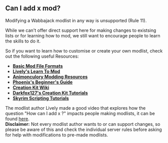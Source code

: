 ## Can I add x mod?

Modifying a Wabbajack modlist in any way is unsupported (Rule 11).

While we can't offer direct support here for making changes to existsing lists or for learning how to mod, we still want to encourage people to learn the skills to do it.

So if you want to learn how to customise or create your own modlist, check out the following useful Resources:
- [**Basic Mod File Formats**](https://en.uesp.net/wiki/Skyrim_Mod:Mod_File_Format)
- [**Lively's Learn To Mod**](https://github.com/LivelyDismay/Learn-To-Mod/wiki)
- [**Animonculory Modding Resources**](https://github.com/The-Animonculory/Modding-Resources)
- [**Phoenix's Beginner's Guide**](https://thephoenixflavour.com/bg/)
- [**Creation Kit Wiki**](https://ck.uesp.net/wiki/Landing_page)
- [**Darkfox127's Creation Kit Tutorials**](https://www.youtube.com/@Darkfox127)
- [**Skyrim Scripting Tutorials**](https://www.youtube.com/channel/UCS8mvo8o60dgPQe9WJRp2qQ)


The modlist author Lively made a good video that explores how the question "How can I add x ?" impacts people making modlists, it can be found [here](https://www.youtube.com/watch?v=izGoHgO4izc).  
**Disclaimer:** Not every modlist author wants to or can support changes, so please be aware of this and check the individual server rules before asking for help with modifications to pre-made modlists.

